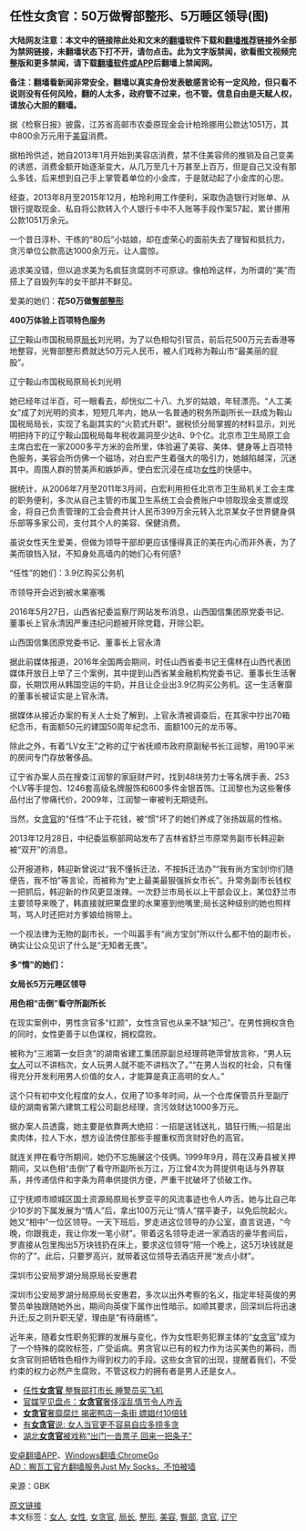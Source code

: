  <h2>任性女贪官：50万做臀部整形、5万睡区领导(图)</h2> <p class="notice"><b>大陆网友注意：本文中的链接除此处和文末的<a href="https://github.com/bannedbook/fanqiang" >翻墙</a>软件下载和<a href="https://github.com/killgcd/justmysocks/blob/master/README.md">翻墙推荐</a>链接外全部为禁网链接，未翻墙状态下打不开，请勿点击。此为文字版禁闻，欲看图文视频完整版和更多禁闻，请下载<a href="https://github.com/bannedbook/fanqiang">翻墙软件或APP</a>后翻墙上禁闻网。</p><p>备注：翻墙看新闻非常安全，翻墙以真实身份发表敏感言论有一定风险，但只看不说则没有任何风险，翻的人太多，政府管不过来，也不管。信息自由是天赋人权，请放心大胆的翻墙。</b></p>  <div class="entry"> <p>据《检察日报》披露，江苏省高邮市农委原现金会计柏玲挪用公款达1051万，其中800余万元用于<a href="https://www.bannedbook.org/bnews/tag/%e7%be%8e%e5%ae%b9/" class="st_tag internal_tag" rel="tag" title="标签 美容 下的日志">美容</a>消费。</p> <p>据柏玲供述，她自2013年1月开始到美容店消费，禁不住美容师的推销及自己变美的诱惑，消费金额开始逐渐变大，从几万至几十万甚至上百万，但是自己又没有那么多钱，后来想到自己手上掌管着单位的小金库，于是就动起了小金库的心思。</p> <p>经查，2013年8月至2015年12月，柏玲利用工作便利，采取伪造银行对账单、从银行提取现金、私自将公款转入个人银行卡中不入账等手段作案57起，累计挪用公款1051万余元。</p> <p>一个昔日淳朴、干练的“80后”小姑娘，却在虚荣心的面前失去了理智和抵抗力，贪污单位公款高达1000余万元，让人震惊。</p> <p>追求美没错，但以追求美为名疯狂贪腐则不可原谅。像柏玲这样，为所谓的“美”而搭上了自毁列车的女干部并不鲜见。</p> <p>爱美的她们：<strong>花50万做<a href="https://www.bannedbook.org/bnews/tag/%E8%87%80%E9%83%A8/" class="st_tag internal_tag" rel="tag" title="标签 臀部 下的日志">臀部</a><a href="https://www.bannedbook.org/bnews/tag/%e6%95%b4%e5%bd%a2/" class="st_tag internal_tag" rel="tag" title="标签 整形 下的日志">整形</a></strong></p> <p><strong>400万体验上百项特色服务</strong></p> <p><a href="https://www.bannedbook.org/bnews/tag/%e8%be%bd%e5%ae%81/" class="st_tag internal_tag" rel="tag" title="标签 辽宁 下的日志">辽宁</a>鞍山市国税局原<a href="https://www.bannedbook.org/bnews/tag/%E5%B1%80%E9%95%BF/" class="st_tag internal_tag" rel="tag" title="标签 局长 下的日志">局长</a>刘光明，为了以色相勾引官员，前后花500万元去香港等地整容，光臀部整形费就达50万元人民币，被人们戏称为鞍山市“最美丽的屁股”。</p> <p>辽宁鞍山市国税局原局长刘光明</p>  <p>她已经年过半百，可一眼看去，却恍似二十八、九岁的姑娘，年轻漂亮。“人工美女”成了刘光明的资本，短短几年内，她从一名普通的税务所副所长一跃成为鞍山国税局局长，实现了名副其实的“火箭式升职”。据税侦分局掌握的材料显示，刘光明把持下的辽宁鞍山国税局每年税收漏洞至少达8、9个亿。北京市卫生局原工会主席白宏在一家2000多平方米的会所里，体验遍了美容、美体、健身等上百项特色服务，美容会所仿佛一个磁场，对白宏产生着强大的吸引力，她越陷越深，沉迷其中。周围人群的赞美声和嫉妒声，使白宏沉浸在成功<a href="https://www.bannedbook.org/bnews/tag/%e5%a5%b3%e6%80%a7/" class="st_tag internal_tag" rel="tag" title="标签 女性 下的日志">女性</a>的快感中。</p> <p>据统计，从2006年7月至2011年3月间，白宏利用担任北京市卫生局机关工会主席的职务便利，多次从自己主管的市属卫生系统工会会费账户中领取现金支票或现金，将自己负责管理的工会会费共计人民币399万余元转入北京某女子世界健身俱乐部等多家公司，支付其个人的美容、保健消费。</p> <p>虽说女性天生爱美，但做为领导干部却更应该懂得真正的美在内心而非外表，为了美而锒铛入狱，不知身处高墙内的她们心有何感?</p> <p>“任性”的她们：3.9亿购买公务机</p> <p>市领导开会迟到被水果塞嘴</p> <p>2016年5月27日，山西省纪委监察厅网站发布消息，山西国信集团原党委书记、董事长上官永清因严重违纪问题被开除党籍，开除公职。</p> <p>山西国信集团原党委书记、董事长上官永清</p> <p>据此前媒体报道，2016年全国两会期间，时任山西省委书记王儒林在山西代表团媒体开放日上举了三个案例，其中提到山西省某金融机构党委书记、董事长生活奢靡，长期饮用从韩国空运的牛奶，并且让企业出3.9亿购买公务机。这一生活奢靡的董事长被证实是上官永清。</p> <p>据媒体从接近办案的有关人士处了解到，上官永清被调查后，在其家中抄出70箱纪念币，有面额50元的建国50周年纪念币、面额100元的龙币等。</p>  <p>除此之外，有着“LV女王”之称的辽宁省抚顺市政府原副秘书长江润黎，用190平米的房间专门存放奢侈品。</p> <p>辽宁省办案人员在搜查江润黎的家庭财产时，找到48块劳力士等名牌手表、253个LV等手提包、1246套高级名牌服饰和600多件金银首饰。江润黎也为这些奢侈品付出了惨痛代价，2009年，江润黎一审被判无期徒刑。</p> <p>当然，女<a href="https://www.bannedbook.org/bnews/tag/%e8%b4%aa%e5%ae%98/" class="st_tag internal_tag" rel="tag" title="标签 贪官 下的日志">贪官</a>的“任性”不止于花钱，被“惯”坏了的她们养成了张扬跋扈的性格。</p> <p>2013年12月28日，中纪委监察部网站发布了吉林省舒兰市原常务副市长韩迎新被“双开”的消息。</p> <p>公开报道称，韩迎新曾说过“我不懂拆迁法，不按拆迁法办”“我有尚方宝剑!你们随便告，我不怕”等言论，而被称为“史上最美最狠强拆女市长”。升常务副市长钱权一把抓后，韩迎新的作风更显泼辣。一次舒兰市局长以上干部会议上，某位舒兰市主要领导来晚了，韩直接就把果盘里的水果塞到他嘴里;局长这种级别的她也照样骂，骂人时还把对方爹娘给捎带上。</p> <p>一个视法律为无物的副市长，一个叫嚣手有“尚方宝剑”所以什么都不怕的副市长，确实让公众见识了什么是“无知者无畏”。</p> <p><strong>多“情”的她们：</strong></p> <p><strong>女局长5万元睡区领导</strong></p> <p><strong>用色相“击倒”看守所副所长</strong></p>  <p>在现实案例中，男性贪官多“红颜”，女性贪官也从来不缺“知己”。在男性拥权贪色的同时，女性更善于以色谋权，拥权腐败。</p> <p>被称为“三湘第一女巨贪”的湖南省建工集团原副总经理蒋艳萍曾放言称，“男人玩<a href="https://www.bannedbook.org/bnews/tag/%e5%a5%b3%e4%ba%ba/" class="st_tag internal_tag" rel="tag" title="标签 女人 下的日志">女人</a>可以不讲档次，女人玩男人就不能不讲档次了。”“在男人当权的社会，只有懂得充分开发利用男人价值的女人，才能算是真正高明的女人。”</p> <p>这个只有初中文化程度的女人，仅用了10多年时间，从一个仓库保管员升至副厅级的湖南省第六建筑工程公司副总经理，贪污敛财达1000多万元。</p> <p>据办案人员透露，她主要是依靠两大绝招：一招是送钱送礼，猖狂行贿;—招是出卖肉体，拉人下水，想方设法傍住那些手握重权而贪财好色的高官。</p> <p>就连关押在看守所期间，她仍不忘施展这个伎俩。1999年9月，蒋在汉寿县被关押期间，又以色相“击倒”了看守所副所长万江，万江曾4次为蒋提供电话与外界联系，并传递信件和字条为蒋串供提供方便，严重干扰破坏了侦破工作。</p> <p>辽宁抚顺市顺城区国土资源局原局长罗亚平的风流事迹也令人咋舌。她与比自己年少10岁的下属发展为“情人”后，拿出100万元让“情人”摆平妻子，以免后院起火。她又“相中”一位区领导。一天下班后，罗走进这位领导的办公室，直言说道，“今晚，你跟我走，我让你发一笔小财”。带着这名领导走进一家酒店的豪华套间后，罗直接从包里掏出5万块钱扔在床上，要求这位领导“陪一个晚上，这5万块钱就是你的了”。此后，只要罗高兴，就带着这位领导去酒店开房“发点小财”。</p> <p>深圳市公安局罗湖分局原局长安惠君</p> <p>深圳市公安局罗湖分局原局长安惠君，多次以出外考察的名义，指定年轻英俊的男警员单独跟随她外出，期间向英俊下属作出性暗示。如顺其要求，回深圳后将迅速升迁;反之则升职无望，理由是“有待磨练”。</p> <p>近年来，随着女性职务犯罪的发展与变化，作为女性职务犯罪主体的“<a href="https://www.bannedbook.org/bnews/tag/%e5%a5%b3%e8%b4%aa%e5%ae%98/" class="st_tag internal_tag" rel="tag" title="标签 女贪官 下的日志">女贪官</a>”成为了一个特殊的腐败标签，广受诟病。男贪官以已有的权力作为沽买美色的筹码，而女贪官则把牺牲色相作为得到权力的手段。这些女贪官的出现，提醒着我们，不受约束的权力必然产生腐败，不管这权力的拥有者是男人还是女人。</p>  <ul class='op-related-articles' title='相关阅读'> <li><a href='https://www.bannedbook.org/bnews/cnnews/20171228/877335.html' target='_blank'>任性<b>女贪官</b> 整臀部打市长 睡警员买飞机</a></li> <li><a href='https://www.bannedbook.org/bnews/cnnews/20171228/877292.html' target='_blank'>官媒罕见盘点：<b>女贪官</b>奢侈淫乱情节令人咋舌</a></li> <li><a href='https://www.bannedbook.org/bnews/topimagenews/20170714/791569.html' target='_blank'><b>女贪官</b>奢靡腐烂 揭密鸭店一条街 嫖娼付10倍钱</a></li> <li><a href='https://www.bannedbook.org/bnews/cnnews/20170502/753271.html' target='_blank'>有<b>女贪官</b>说: 女人当官更不容易自应多捞多贪</a></li> <li><a href='https://www.bannedbook.org/bnews/cnnews/20170430/752599.html' target='_blank'>湖北<b>女贪官</b>被戏称“出门一沓票子 回来一把条子”</a></li> </ul> <div class="texttj"> <a href="https://github.com/bannedbook/fanqiang/wiki/%E7%A6%81%E9%97%BB%E7%BD%91%E5%AE%89%E5%8D%93%E7%BF%BB%E5%A2%99%E6%96%B0%E9%97%BBAPP" target="_blank">安卓翻墙APP</a>、<a href="https://github.com/bannedbook/fanqiang/wiki/Chrome%E4%B8%80%E9%94%AE%E7%BF%BB%E5%A2%99%E5%8C%85" target="_blank">Windows翻墙:ChromeGo</a><br/> <a href="https://github.com/killgcd/justmysocks/blob/master/README.md" target="_blank">AD：搬瓦工官方翻墙服务Just My Socks，不怕被墙</a> </div><p> 来源：GBK </p><a name='sharetosocial'></a>         <div><a href='https://www.bannedbook.org/bnews/comments/20200606/1340480.html'>原文链接</a></div>  </div><!--END ENTRY--> <div class="postfooter"> <div>本文标签：<a href="https://www.bannedbook.org/bnews/tag/%e5%a5%b3%e4%ba%ba/" rel="tag">女人</a>, <a href="https://www.bannedbook.org/bnews/tag/%e5%a5%b3%e6%80%a7/" rel="tag">女性</a>, <a href="https://www.bannedbook.org/bnews/tag/%e5%a5%b3%e8%b4%aa%e5%ae%98/" rel="tag">女贪官</a>, <a href="https://www.bannedbook.org/bnews/tag/%E5%B1%80%E9%95%BF/" rel="tag">局长</a>, <a href="https://www.bannedbook.org/bnews/tag/%e6%95%b4%e5%bd%a2/" rel="tag">整形</a>, <a href="https://www.bannedbook.org/bnews/tag/%e7%be%8e%e5%ae%b9/" rel="tag">美容</a>, <a href="https://www.bannedbook.org/bnews/tag/%E8%87%80%E9%83%A8/" rel="tag">臀部</a>, <a href="https://www.bannedbook.org/bnews/tag/%e8%b4%aa%e5%ae%98/" rel="tag">贪官</a>, <a href="https://www.bannedbook.org/bnews/tag/%e8%be%bd%e5%ae%81/" rel="tag">辽宁</a></div>  </div><!--END POSTFOOTER--> 